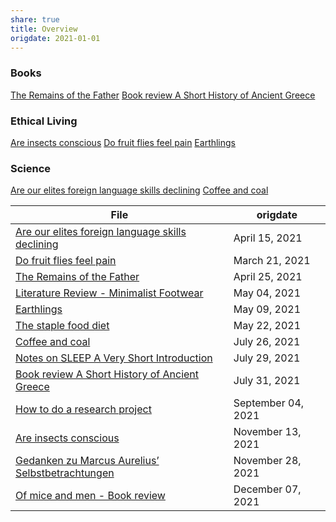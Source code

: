 ```yaml
---
share: true
title: Overview
origdate: 2021-01-01
---
```


### Books
[The Remains of the Father](./The%20Remains%20of%20the%20Father.md)
[Book review A Short History of Ancient Greece](./Book%20review%20A%20Short%20History%20of%20Ancient%20Greece.md)

### Ethical Living
[Are insects conscious](./Are%20insects%20conscious.md)
[Do fruit flies feel pain](./Do%20fruit%20flies%20feel%20pain.md)
[Earthlings](./Earthlings.md)
[](.md)

### Science
[Are our elites foreign language skills declining](./Are%20our%20elites%20foreign%20language%20skills%20declining.md)
[Coffee and coal](./Coffee%20and%20coal.md)

| File                                                                                                           | origdate           |
| -------------------------------------------------------------------------------------------------------------- | ------------------ |
| [Are our elites foreign language skills declining](./Are%20our%20elites%20foreign%20language%20skills%20declining.md) | April 15, 2021     |
| [Do fruit flies feel pain](./Do%20fruit%20flies%20feel%20pain.md)                                                 | March 21, 2021     |
| [The Remains of the Father](./The%20Remains%20of%20the%20Father.md)                                               | April 25, 2021     |
| [Literature Review - Minimalist Footwear](./Literature%20Review%20-%20Minimalist%20Footwear.md)                   | May 04, 2021       |
| [Earthlings](./Earthlings.md)                                                                             | May 09, 2021       |
| [The staple food diet](./The%20staple%20food%20diet.md)                                                         | May 22, 2021       |
| [Coffee and coal](./Coffee%20and%20coal.md)                                                                   | July 26, 2021      |
| [Notes on SLEEP A Very Short Introduction](./Notes%20on%20SLEEP%20A%20Very%20Short%20Introduction.md)                 | July 29, 2021      |
| [Book review A Short History of Ancient Greece](./Book%20review%20A%20Short%20History%20of%20Ancient%20Greece.md)       | July 31, 2021      |
| [How to do a research project](./How%20to%20do%20a%20research%20project.md)                                         | September 04, 2021 |
| [Are insects conscious](./Are%20insects%20conscious.md)                                                       | November 13, 2021  |
| [Gedanken zu Marcus Aurelius’ Selbstbetrachtungen](./Gedanken%20zu%20Marcus%20Aurelius%E2%80%99%20Selbstbetrachtungen.md) | November 28, 2021  |
| [Of mice and men - Book review](./Of%20mice%20and%20men%20-%20Book%20review.md)                                       | December 07, 2021  |







